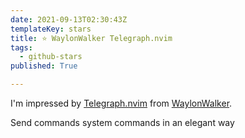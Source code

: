 ```yaml
---
date: 2021-09-13T02:30:43Z
templateKey: stars
title: ⭐ WaylonWalker Telegraph.nvim
tags:
  - github-stars
published: True

---
```


I'm impressed by [Telegraph.nvim](https://github.com/WaylonWalker/Telegraph.nvim) from [WaylonWalker](https://github.com/WaylonWalker).

Send commands system commands in an elegant way
